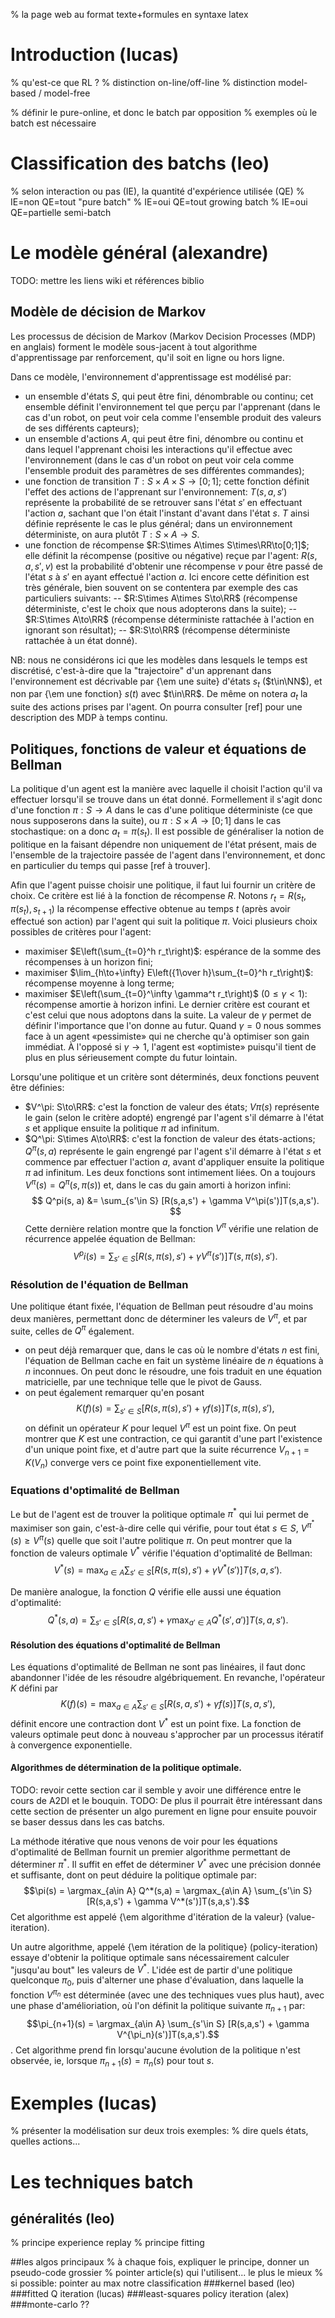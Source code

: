 % la page web au format texte+formules en syntaxe latex

# Introduction (lucas)
% qu'est-ce que RL ?
% distinction on-line/off-line
% distinction model-based / model-free

% définir le pure-online, et donc le batch par opposition
% exemples où le batch est nécessaire

# Classification des batchs (leo)
% selon interaction ou pas (IE), la quantité d'expérience utilisée (QE)
% IE=non QE=tout "pure batch"
% IE=oui QE=tout growing batch
% IE=oui QE=partielle semi-batch

# Le modèle général (alexandre)
TODO: mettre les liens wiki et références biblio

## Modèle de décision de Markov
Les processus de décision de Markov (Markov Decision Processes (MDP) en anglais) forment le modèle sous-jacent à tout algorithme d'apprentissage par renforcement, qu'il soit en ligne ou hors ligne.

Dans ce modèle, l'environnement d'apprentissage est modélisé par:
- un ensemble d'états $S$, qui peut être fini, dénombrable ou continu; cet ensemble définit l'environnement tel que perçu par l'apprenant (dans le cas d'un robot, on peut voir cela comme l'ensemble produit des valeurs de ses différents capteurs);
- un ensemble d'actions $A$, qui peut être fini, dénombre ou continu et dans lequel l'apprenant choisi les interactions qu'il effectue avec l'environnement (dans le cas d'un robot on peut voir cela comme l'ensemble produit des paramètres de ses différentes commandes);
- une fonction de transition $T:S\times A\times S\to[0;1]$; cette fonction définit l'effet des actions de l'apprenant sur l'environnement: $T(s, a, s')$ représente la probabilité de se retrouver sans l'état $s'$ en effectuant l'action $a$, sachant que l'on était l'instant d'avant dans l'état $s$.
$T$ ainsi définie représente le cas le plus général; dans un environnement déterministe, on aura plutôt $T:S\times A\to S$.
- une fonction de récompense $R:S\times A\times S\times\RR\to[0;1]$; elle définit la récompense (positive ou négative) reçue par l'agent: $R(s,a,s',v)$ est la probabilité d'obtenir une récompense $v$ pour être passé de l'état $s$ à $s'$ en ayant effectué l'action $a$.
Ici encore cette définition est très générale, bien souvent on se contentera par exemple des cas particuliers suivants:
-- $R:S\times A\times S\to\RR$ (récompense déterministe, c'est le choix que nous adopterons dans la suite);
-- $R:S\times A\to\RR$ (récompense déterministe rattachée à l'action en ignorant son résultat);
-- $R:S\to\RR$ (récompense déterministe rattachée à un état donné).
 
NB: nous ne considérons ici que les modèles dans lesquels le temps est discrétisé, c'est-à-dire que la "trajectoire" d'un apprenant dans l'environnement est décrivable par {\em une suite} d'états $s_t$ ($t\in\NN$), et non par {\em une fonction} $s(t)$ avec $t\in\RR$.
De même on notera $a_t$ la suite des actions prises par l'agent.
On pourra consulter [ref] pour une description des MDP à temps continu.

## Politiques, fonctions de valeur et équations de Bellman
La politique d'un agent est la manière avec laquelle il choisit l'action qu'il va effectuer lorsqu'il se trouve dans un état donné.
Formellement il s'agit donc d'une fonction $\pi: S\to A$ dans le cas d'une politique déterministe (ce que nous supposerons dans la suite), ou $\pi:S\times A\to[0;1]$ dans le cas stochastique: on a donc $a_t=\pi(s_t)$.
Il est possible de généraliser la notion de politique en la faisant dépendre non uniquement de l'état présent, mais de l'ensemble de la trajectoire passée de l'agent dans l'environnement, et donc en particulier du temps qui passe [ref à trouver].

Afin que l'agent puisse choisir une politique, il faut lui fournir un critère de choix.
Ce critère est lié à la fonction de récompense $R$. 
Notons $r_t=R(s_t, \pi(s_t), s_{t+1})$ la récompense effective obtenue au temps $t$ (après avoir effectué son action) par l'agent qui suit la politique $\pi$.
Voici plusieurs choix possibles de critères pour l'agent:
- maximiser $E\left(\sum_{t=0}^h r_t\right)$: espérance de la somme des récompenses à un horizon fini;
- maximiser $\lim_{h\to+\infty} E\left({1\over h}\sum_{t=0}^h r_t\right)$: récompense moyenne à long terme;
- maximiser $E\left(\sum_{t=0}^\infty \gamma^t r_t\right)$ ($0\leq \gamma<1$): récompense amortie à horizon infini.
Le dernier critère est courant et c'est celui que nous adoptons dans la suite.
La valeur de $\gamma$ permet de définir l'importance que l'on donne au futur.
Quand $\gamma=0$ nous sommes face à un agent «pessimiste» qui ne cherche qu'à optimiser son gain immédiat.
À l'opposé si $\gamma\to 1$, l'agent est «optimiste» puisqu'il tient de plus en plus sérieusement compte du futur lointain.

Lorsqu'une politique et un critère sont déterminés, deux fonctions peuvent être définies:
- $V^\pi: S\to\RR$: c'est la fonction de valeur des états; $V\pi(s)$ représente le gain (selon le critère adopté) engrengé par l'agent s'il démarre à l'état $s$ et applique ensuite la politique $\pi$ ad infinitum.
- $Q^\pi: S\times A\to\RR$: c'est la fonction de valeur des états-actions; $Q^\pi(s,a)$ représente le gain engrengé par l'agent s'il démarre à l'état $s$ et commence par effectuer l'action $a$, avant d'appliquer ensuite la politique $\pi$ ad infinitum.
Les deux fonctions sont intimement liées. 
On a toujours $V^\pi(s) = Q^\pi(s, \pi(s))$ et, dans le cas du gain amorti à horizon infini:
$$ Q^pi(s, a) &= \sum_{s'\in S} [R(s,a,s') + \gamma V^\pi(s')]T(s,a,s'). $$
Cette dernière relation montre que la fonction $V^{\pi}$ vérifie une relation de récurrence appelée équation de Bellman:
$$ V^pi(s) = \sum_{s'\in S} [R(s,\pi(s),s') + \gamma V^\pi(s')]T(s,\pi(s),s'). $$

### Résolution de l'équation de Bellman
Une politique étant fixée, l'équation de Bellman peut résoudre d'au moins deux manières, permettant donc de déterminer les valeurs de $V^\pi$, et par suite, celles de $Q^\pi$ également.
- on peut déjà remarquer que, dans le cas où le nombre d'états $n$ est fini, l'équation de Bellman cache en fait un système linéaire de $n$ équations à $n$ inconnues. 
On peut donc le résoudre, une fois traduit en une équation matricielle, par une technique telle que le pivot de Gauss.
- on peut également remarquer qu'en posant
$$K(f)(s) = \sum_{s'\in S} [R(s,\pi(s),s') + \gamma f(s)]T(s,\pi(s),s'),$$
on définit un opérateur $K$ pour lequel $V^\pi$ est un point fixe.
On peut montrer que $K$ est une contraction, ce qui garantit d'une part l'existence d'un unique point fixe, et d'autre part que la suite récurrence $V_{n+1} = K(V_n)$ converge vers ce point fixe exponentiellement vite.

### Equations d'optimalité de Bellman
Le but de l'agent est de trouver la politique optimale $\pi^*$ qui lui permet de maximiser son gain, c'est-à-dire celle qui vérifie, pour tout état $s\in S$, $V^{\pi^*}(s)\geq V^{\pi}(s)$ quelle que soit l'autre politique $\pi$.
On peut montrer que la fonction de valeurs optimale $V^*$ vérifie l'équation d'optimalité de Bellman:
$$V^*(s) = \max_{a\in A}\sum_{s'\in S} [R(s,\pi(s),s') + \gamma V^*(s')]T(s,a,s').$$

De manière analogue, la fonction $Q$ vérifie elle aussi une équation d'optimalité:
$$Q^*(s,a) = \sum_{s'\in S} [R(s,a,s') + \gamma \max_{a'\in A} Q^*(s',a')]T(s,a,s').$$

#### Résolution des équations d'optimalité de Bellman
Les équations d'optimalité de Bellman ne sont pas linéaires, il faut donc abandonner l'idée de les résoudre algébriquement.
En revanche, l'opérateur $K$ défini par
$$K(f)(s) = \max_{a\in A}\sum_{s'\in S} [R(s,a,s') + \gamma f(s)]T(s,a,s'),$$
définit encore une contraction dont $V^*$ est un point fixe.
La fonction de valeurs optimale peut donc à nouveau s'approcher par un processus itératif à convergence exponentielle.

#### Algorithmes de détermination de la politique optimale.
TODO: revoir cette section car il semble y avoir une différence entre le cours de A2DI et le bouquin. 
TODO: De plus il pourrait être intéressant dans cette section de présenter un algo purement en ligne pour ensuite pouvoir se baser dessus dans les cas batchs.

La méthode itérative que nous venons de voir pour les équations d'optimalité de Bellman fournit un premier algorithme permettant de déterminer $\pi^*$.
Il suffit en effet de déterminer $V^*$ avec une précision donnée et suffisante, dont on peut déduire la politique optimale par:
$$\pi(s) 
= \argmax_{a\in A} Q^*(s,a)  
= \argmax_{a\in A} \sum_{s'\in S} [R(s,a,s') + \gamma V^*(s')]T(s,a,s').$$
Cet algorithme est appelé {\em algorithme d'itération de la valeur} (value-iteration).

Un autre algorithme, appelé {\em itération de la politique} (policy-iteration) essaye d'obtenir la politique optimale sans nécessairement calculer "jusqu'au bout" les valeurs de $V^*$.
L'idée est de partir d'une politique quelconque $\pi_0$, puis d'alterner une phase d'évaluation, dans laquelle la fonction $V^{\pi_n}$ est déterminée (avec une des techniques vues plus haut), avec une phase d'amélioriation, où l'on définit la politique suivante $\pi_{n+1}$ par:
$$\pi_{n+1}(s) = \argmax_{a\in A} \sum_{s'\in S} [R(s,a,s') + \gamma V^{\pi_n}(s')]T(s,a,s').$$.
Cet algorithme prend fin lorsqu'aucune évolution de la politique n'est observée, ie, lorsque $\pi_{n+1}(s)=\pi_n(s)$ pour tout $s$.



# Exemples (lucas)
% présenter la modélisation sur deux trois exemples:
% dire quels états, quelles actions...

# Les techniques batch

## généralités (leo)
% principe experience replay
% principe fitting

##les algos principaux
% à chaque fois, expliquer le principe, donner un pseudo-code grossier
% pointer article(s) qui l'utilisent... le plus le mieux
% si possible: pointer au max notre classification
###kernel based (leo)
###fitted Q iteration (lucas)
###least-squares policy iteration (alex)
###monte-carlo ??

